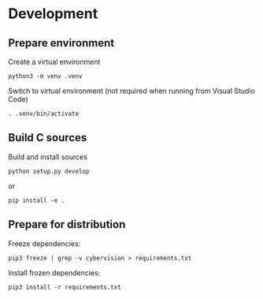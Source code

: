 # Development

## Prepare environment

Create a virtual environment

```shell
python3 -m venv .venv
```

Switch to virtual environment (not required when running from Visual Studio Code)

```shell
. .venv/bin/activate
```

## Build C sources

Build and install sources

```shell
python setup.py develop
```

or

```shell
pip install -e .
```

## Prepare for distribution

Freeze dependencies:

```shell
pip3 freeze | grep -v cybervision > requirements.txt
```

Install frozen dependencies:

```shell
pip3 install -r requirements.txt
```
